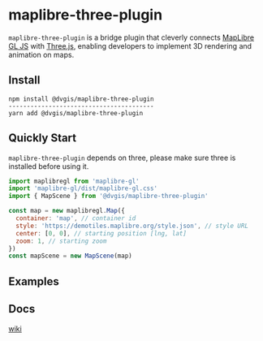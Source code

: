 # maplibre-three-plugin

`maplibre-three-plugin` is a bridge plugin that cleverly connects [MapLibre GL JS](https://maplibre.org/maplibre-gl-js/docs/) with [Three.js](https://threejs.org/), enabling developers to implement 3D rendering and animation on maps.

## Install

```shell
npm install @dvgis/maplibre-three-plugin
----------------------------------------
yarn add @dvgis/maplibre-three-plugin
```

## Quickly Start

`maplibre-three-plugin` depends on three, please make sure three is installed before using it.

```javascript
import maplibregl from 'maplibre-gl'
import 'maplibre-gl/dist/maplibre-gl.css'
import { MapScene } from '@dvgis/maplibre-three-plugin'

const map = new maplibregl.Map({
  container: 'map', // container id
  style: 'https://demotiles.maplibre.org/style.json', // style URL
  center: [0, 0], // starting position [lng, lat]
  zoom: 1, // starting zoom
})
const mapScene = new MapScene(map)
```

## Examples


## Docs

[wiki](https://github.com/dvgis/maplibre-three-plugin/wiki)
